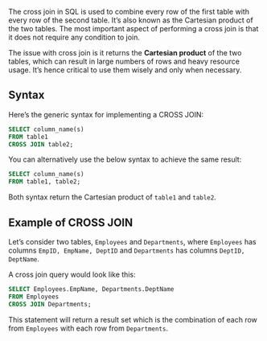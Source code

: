 The cross join in SQL is used to combine every row of the first table with every row of the second table. It’s also known as the Cartesian product of the two tables. The most important aspect of performing a cross join is that it does not require any condition to join.

The issue with cross join is it returns the **Cartesian product** of the two tables, which can result in large numbers of rows and heavy resource usage. It’s hence critical to use them wisely and only when necessary.
## Syntax

Here’s the generic syntax for implementing a CROSS JOIN:

```sql
SELECT column_name(s)
FROM table1
CROSS JOIN table2;
```

You can alternatively use the below syntax to achieve the same result:

```sql
SELECT column_name(s)
FROM table1, table2;
```

Both syntax return the Cartesian product of `table1` and `table2`.
## Example of CROSS JOIN

Let’s consider two tables, `Employees` and `Departments`, where `Employees` has columns `EmpID, EmpName, DeptID` and `Departments` has columns `DeptID, DeptName`.

A cross join query would look like this:

```sql
SELECT Employees.EmpName, Departments.DeptName
FROM Employees 
CROSS JOIN Departments;
```

This statement will return a result set which is the combination of each row from `Employees` with each row from `Departments`.